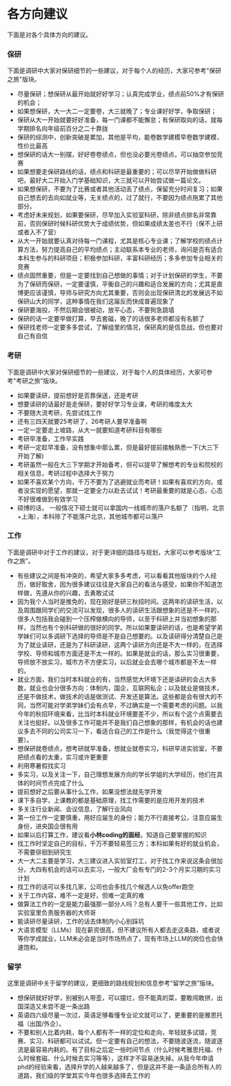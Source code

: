 # 各方向建议

下面是对各个具体方向的建议。

### 保研
下面是调研中大家对保研细节的一些建议，对于每个人的经历，大家可参考"保研之旅"版块。
- 尽量保研；想保研从最开始就好好学习；认真完成学业，绩点前50%才有保研的机会；
- 如果想保研，大一大二一定要卷，大三就晚了；专业课好好学，争取保研；
- 保研从大一开始就要好好准备，每一门课都不能懈怠；有保研取向的话，就每学期排名向年级前百分之二十靠拢
- 保研的综测中，创新突破是累加，其他是平均，能卷数学建模早卷数学建模，性价比最高
- 想保研的话大一别摆，好好卷卷绩点，但也没必要光卷绩点，可以抽空参加竞赛
- 如果想要走保研路线的话，绩点和科研是最重要的；可以尽早开始做做科研吧，最好大二开始入门学基础知识，大三就可以开始尝试做一篇论文。
- 如果想保研，不要为了比赛或者其他活动丢了绩点，保留充分时间复习；如果自己想去的去向如就业等，无关绩点的，过了就行，不要因为绩点拖累了其他部分。
- 考虑好未来规划，如果要保研，尽早加入实验室科研，除非绩点排名非常靠前，否则保研时候科研优势大于成绩优势，但如果成绩太差也不行（保不上研或者入不了营）
- 从大一开始就要认真对待每一门课程，尤其是核心专业课；了解学校的绩点计算方法，努力提高自己的平均绩点；主动联系本专业的老师，询问是否有适合本科生参与的科研项目；积极参加科研，丰富科研经历；多多参加专业相关的竞赛
- 绩点固然重要，但是一定要找到自己想做的事情；对于计划保研的学生，不要为了保研而保研，一定要谨慎，平衡自己的兴趣和适合发展的方向；尤其是直博更应该谨慎，导师与研究方向尤其重要，否则会出现保研清北的发展远不如保研山大的同学，这种事情在我们这届反而快成普遍现象了
- 保研要海投，不然后期会很被动，放平心态，不要狗急跳墙
- 保研的话一定要早做打算，早去套磁，晚了的话很多老师都没有名额了
- 保研找老师一定要多多尝试，了解组里的情况，保研真的是信息战，但也要对自己有自信

### 考研
下面是调研中大家对保研细节的一些建议，对于每个人的具体经历，大家可参考"考研之旅"版块。
- 如果要读研，提前想好是否靠保送，还是考研
- 想要读研的话最好是走保研，要好好学习专业课，考研的难度太大
- 不要随大流考研，先尝试找工作
- 还有三四天就要25考研了，26考研人要早准备啊
- 一定一定要走上坡路，从大一就要知道考研科目有哪些
- 考研早准备，工作早实践
- 考研一定趁早准备，没有想象中那么累，但是最好提前接触熟悉一下(大三下开始了解)
- 考研虽然一般在大三下学期才开始备考，但可以提早了解想考的专业和院校的相关信息，考研过程中选择大于努力
- 如果不喜欢某个方向，千万不要为了逃避就业而考研！如果有喜欢的方向，或者没实现的愿望，那就一定要全力以赴去试试！考研最重要的就是心态，心态不好很难做到有效学习
- 硕博的话， 一般情况下硕士就可以拿国内一线城市的落户名额了（指明，北京+上海），本科除了不能落户北京，其他城市都可以落户

### 工作
下面是调研中对于工作的建议，对于更详细的路径与规划，大家可以参考版块“工作之旅”。
- 有些建议之间是有冲突的，希望大家多多考虑，可以看看其他版块的个人经历，做好取舍，因为很多建议往往是大家自己的看法与感受，如果你不知道怎样做，先遵从你的兴趣，去勇敢试试
- 因为我个人当时是推免的，现在刚好是研三秋招时间。这两年的读研生活，以及周围跟同学们的交流可以发现，很多人的读研生活跟想象的还是不一样的，很多人包括我会碰到一个压榨做横向的导师，以至于科研上并当初想象的那样，当然也有个别科研做的很好的同学。所以如果要读研的话，也是希望学弟学妹们可以多调研下选择的导师是不是自己想要的。以及读研得分清楚自己是为了就业读研，还是为了科研读研，这两个读研方向还是不大一样的，在选择学校、导师和城市方面还是不太一样的。如果是就业的话，那么实习很重要，导师放不放实习，城市方不方便实习，以后就业会去哪个城市都是不太一样的。
- 就业方面，我们当时本科就业的有，当然感觉大环境下还是读研的会占大多数，就业也会分很多方向：体制内，国企，互联网私企；以及就业是做技术，还是不做技术，做技术的话是做测试、开发还是算法。这些都是会有很大的不同，当然可能对学弟学妹们会有点早，不过确实是一个需要考虑的问题。以我今年的秋招环境来看，比当时本科就业环境要差不少，所以有个这个点需要去关注也挺好。以及很多工作可能并不是我们自己想象的那样，有机会的话也建议多去不同的公司实习一下，看适合自己的工作是什么（我觉得这个很重要）。
- 想保研就卷绩点，想考研就早准备，想就业就卷实习，科研早进实验室，不要把绩点看的太重，实习或许更重要
- 利用寒暑假找实习
- 多实习，以及关注一下，自己理想发展方向的学长学姐的大学经历，他们在具体的时间节点完成了什么
- 提前想好之后要从事什么工作，如果没想法就先学开发
- 课下多自学，上课教的都是基础原理，找工作需要的是应用开发的技术
- 多关注行业新闻、会议信息，了解行业风向
- 第一份工作一定要慎重，用好应届生的身份；能力不行直接考公，注意应届生身份，进央国企很有用
- 如果以后打算工作，建议看**小林coding的面经**，知道自己要掌握的知识
- 找工作时坚定自己的目标，千万不要轻易签三方；本科如果有好的就业机会，不需要徘徊到研究生
- 大一大二主要是学习，大三建议进入实验室打工，对于找工作来说这条会很加分，大四有机会的话可以去实习，一般大厂会有专门的2-3个月实习期的实习计划
- 找工作的话可以多找几家，公司也会多找几个候选人以免offer跑空
- 关于工作内容，难不一定是好，但难一定真的难
- 做算法工作的一定是能力最强那一部分人吗？总有人要干一些其他工作，比如实验室里负责服务器的大师哥
- 能读研尽量读研，工作的话去体制内小心别踩坑
- 大语言模型（LLMs）现在薪资很高，但不建议所有人都去走这条路，或者说等你学成就业，LLM未必会是当时市场热点了，现有市场上LLM的岗位也会快速饱和。

### 留学
这里是调研中关于留学的建议，更细致的路线规划和信息参考“留学之旅”版块。
- 想保研就好好学，别被别人带歪，可以摆烂，但不能真的菜，要敢闯敢拼，出国深造又未尝不是一条出路
- 英语四六级尽量一次过，英语足够看懂专业论文就可以了，更重要的是雅思托福（出国/外企）。
- 不要和别人比着内耗，每个人都有不一样的定位和走向，年轻就多试错，竞赛、实习、科研都可以试试。但一定要有自己的想法，不要随波逐流，随波逐流是最容易内耗的。有了目标之后定一些时间节点（什么时候考雅思托福、什么时候套磁、什么时候去实习等等），这样才不容易迷失掉。从我今年申请phd的经验来看，选择升学的人越来越多了，但是这并不是一条适合所有人的道路，我们级的学堂其实今年也很多选择去工作的

